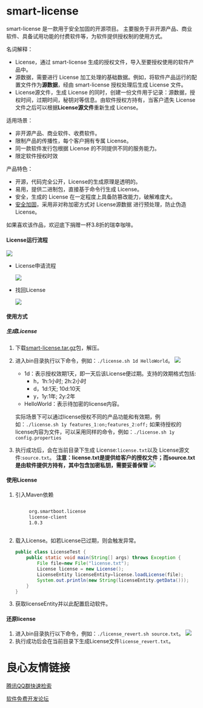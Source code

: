 # smart-license

smart-license 是一款用于安全加固的开源项目。
主要服务于非开源产品、商业软件、具备试用功能的付费软件等，为软件提供授权制的使用方式。

名词解释：

- License，通过 smart-license 生成的授权文件，导入至要授权使用的软件产品中。
- 源数据，需要进行 License 加工处理的基础数据。例如，将软件产品运行的配置文件作为**源数据**，经由 smart-license 授权处理后生成 License 文件。
- License源文件，生成 License 的同时，创建一份文件用于记录：源数据，授权时间，过期时间，秘钥对等信息。由软件授权方持有，当客户遗失 License 文件之后可以根据**License源文件**重新生成 License。

适用场景：

- 非开源产品、商业软件、收费软件。
- 限制产品的传播性，每个客户拥有专属 License。
- 同一款软件发行包根据 License 的不同提供不同的服务能力。
- 限定软件授权时效

产品特色：

- 开源，代码完全公开，License的生成原理是透明的。
- 易用，提供二进制包，直接基于命令行生成 License。
- 安全，生成的 License 在一定程度上具备防篡改能力，破解难度大。
- [安全加固](security.md)，采用非对称加密方式对 License源数据 进行预处理，防止伪造License。

如果喜欢该作品，欢迎底下捐赠一杯3.8折的瑞幸咖啡。
#### License运行流程

![](images/smart-license.png)
   
- License申请流程

    ![](images/license_apply.png)

- 找回License

    ![](images/license_forget.png)


#### 使用方式
##### 生成License
1. 下载[smart-license.tar.gz](https://gitee.com/smartboot/smart-license/attach_files)包，解压。
2. 进入bin目录执行以下命令，例如：`./license.sh 1d HelloWorld`。
![](images/demo.gif)
    - 1d：表示授权效期1天，即一天后该License便过期。支持的效期格式包括:
        - h，1h:1小时; 2h:2小时
        - d，1d:1天; 10d:10天
        - y，1y:1年; 2y:2年
    - HelloWorld：表示待加密的license内容。

    实际场景下可以通过license授权不同的产品功能和有效期，例如：`./license.sh 1y features_1:on;features_2:off;`
    如果待授权的license内容为文件，可以采用同样的命令，例如：`./license.sh 1y config.properties` 

3. 执行成功后，会在当前目录下生成 License:`license.txt`以及 License源文件:`source.txt`。
**注意：license.txt是提供给客户的授权文件；而source.txt是由软件提供方持有，其中包含加密私钥，需要妥善保管**
![](images/demo_result.png)

#### 使用License
1. 引入Maven依赖

    ```xml
    
         org.smartboot.license 
         license-client 
         1.0.3 
     
    ```
2. 载入License。如若License已过期，则会触发异常。

    ```java
    public class LicenseTest {
        public static void main(String[] args) throws Exception {
            File file=new File("license.txt");
            License license = new License();
            LicenseEntity licenseEntity=license.loadLicense(file);
            System.out.println(new String(licenseEntity.getData()));
        }
    }
    ```
3. 获取licenseEntity并以此配置启动软件。

#### 还原license
1. 进入bin目录执行以下命令，例如：`./license_revert.sh source.txt`。
![](images/revert.gif)
2. 执行成功后会在当前目录下生成License文件`license_revert.txt`。

 # 良心友情链接

[腾讯QQ群快速检索](http://u.720life.cn/s/8cf73f7c)

[软件免费开发论坛](http://u.720life.cn/s/bbb01dc0)